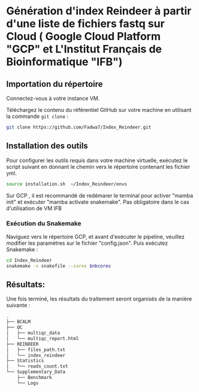 # Génération d'index Reindeer à partir d'une liste de fichiers fastq sur Cloud ( Google Cloud Platform "GCP" et L'Institut Français de Bioinformatique "IFB")


## Importation du répertoire

Connectez-vous à votre instance VM.

Téléchargez le contenu du référentiel GitHub sur votre machine en utilisant la commande `git clone` :

```bash
git clone https://github.com/Fadwa7/Index_Reindeer.git
```

## Installation des outils

Pour configurer les outils requis dans votre machine virtuelle, exécutez le script suivant en donnant le chemin vers le répertoire contenant les fichier yml.

```bash
source installation.sh  ~/Index_Reindeer/envs
```
Sur GCP , il est recommandé de redémarer le terminal pour activer "mamba init" et exécuter "mamba activate snakemake". 
Pas obligatoire dans le cas d'utilisation de VM IFB


### Exécution du Snakemake 
Naviguez vers le répertoire GCP, et avant d'exécuter le pipeline, veuillez modifier les paramètres sur le fichier "config.json".
Puis exécutez Snakemake :
```bash
cd Index_Reindeer
snakemake -s snakefile --cores $nbcores 
```
## Résultats:
Une fois terminé, les résultats du traitement seront organisés de la manière suivante : 

```bash
.
├── BCALM
├── QC
│   ├── multiqc_data
│   └── multiqc_report.html
├── REINDEER
│   ├── files_path.txt
│   └── index_reindeer
├── Statistics
│   └── reads_count.txt
└── Supplementary_Data
    ├── Benchmark
    └── Logs
```
